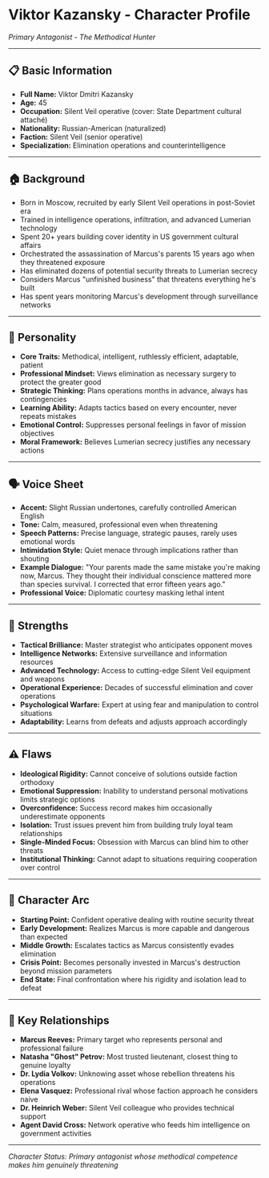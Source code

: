 # Viktor Kazansky - Character Profile

*Primary Antagonist - The Methodical Hunter*

---

## 📋 **Basic Information**
- **Full Name:** Viktor Dmitri Kazansky
- **Age:** 45
- **Occupation:** Silent Veil operative (cover: State Department cultural attaché)
- **Nationality:** Russian-American (naturalized)
- **Faction:** Silent Veil (senior operative)
- **Specialization:** Elimination operations and counterintelligence

---

## 🏠 **Background**
- Born in Moscow, recruited by early Silent Veil operations in post-Soviet era
- Trained in intelligence operations, infiltration, and advanced Lumerian technology
- Spent 20+ years building cover identity in US government cultural affairs
- Orchestrated the assassination of Marcus's parents 15 years ago when they threatened exposure
- Has eliminated dozens of potential security threats to Lumerian secrecy
- Considers Marcus "unfinished business" that threatens everything he's built
- Has spent years monitoring Marcus's development through surveillance networks

---

## 🧠 **Personality**
- **Core Traits:** Methodical, intelligent, ruthlessly efficient, adaptable, patient
- **Professional Mindset:** Views elimination as necessary surgery to protect the greater good
- **Strategic Thinking:** Plans operations months in advance, always has contingencies
- **Learning Ability:** Adapts tactics based on every encounter, never repeats mistakes
- **Emotional Control:** Suppresses personal feelings in favor of mission objectives
- **Moral Framework:** Believes Lumerian secrecy justifies any necessary actions

---

## 🗣️ **Voice Sheet**
- **Accent:** Slight Russian undertones, carefully controlled American English
- **Tone:** Calm, measured, professional even when threatening
- **Speech Patterns:** Precise language, strategic pauses, rarely uses emotional words
- **Intimidation Style:** Quiet menace through implications rather than shouting
- **Example Dialogue:** "Your parents made the same mistake you're making now, Marcus. They thought their individual conscience mattered more than species survival. I corrected that error fifteen years ago."
- **Professional Voice:** Diplomatic courtesy masking lethal intent

---

## 💪 **Strengths**
- **Tactical Brilliance:** Master strategist who anticipates opponent moves
- **Intelligence Networks:** Extensive surveillance and information resources
- **Advanced Technology:** Access to cutting-edge Silent Veil equipment and weapons
- **Operational Experience:** Decades of successful elimination and cover operations
- **Psychological Warfare:** Expert at using fear and manipulation to control situations
- **Adaptability:** Learns from defeats and adjusts approach accordingly

---

## ⚠️ **Flaws**
- **Ideological Rigidity:** Cannot conceive of solutions outside faction orthodoxy
- **Emotional Suppression:** Inability to understand personal motivations limits strategic options
- **Overconfidence:** Success record makes him occasionally underestimate opponents
- **Isolation:** Trust issues prevent him from building truly loyal team relationships
- **Single-Minded Focus:** Obsession with Marcus can blind him to other threats
- **Institutional Thinking:** Cannot adapt to situations requiring cooperation over control

---

## 🔄 **Character Arc**
- **Starting Point:** Confident operative dealing with routine security threat
- **Early Development:** Realizes Marcus is more capable and dangerous than expected
- **Middle Growth:** Escalates tactics as Marcus consistently evades elimination
- **Crisis Point:** Becomes personally invested in Marcus's destruction beyond mission parameters
- **End State:** Final confrontation where his rigidity and isolation lead to defeat

---

## 💞 **Key Relationships**
- **Marcus Reeves:** Primary target who represents personal and professional failure
- **Natasha "Ghost" Petrov:** Most trusted lieutenant, closest thing to genuine loyalty
- **Dr. Lydia Volkov:** Unknowing asset whose rebellion threatens his operations
- **Elena Vasquez:** Professional rival whose faction approach he considers naive
- **Dr. Heinrich Weber:** Silent Veil colleague who provides technical support
- **Agent David Cross:** Network operative who feeds him intelligence on government activities

---

*Character Status: Primary antagonist whose methodical competence makes him genuinely threatening*